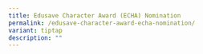 ```yaml
---
title: Edusave Character Award (ECHA) Nomination
permalink: /edusave-character-award-echa-nomination/
variant: tiptap
description: ""
---
```

